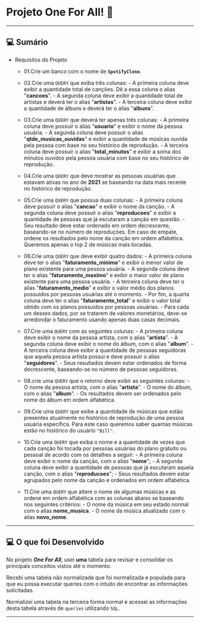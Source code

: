 # Projeto One For All! 🌅

---

## 💻 Sumário

  - Requisitos do Projeto
      - 01.Crie um banco com o nome de **`SpotifyClone`**.
      
      - 02.Crie uma `QUERY` que exiba três colunas: - A primeira coluna deve exibir a quantidade total de canções. Dê a essa coluna o alias "**cancoes**". - A segunda coluna deve exibir a quantidade total de artistas e deverá ter o alias "**artistas**". - A terceira coluna deve exibir a quantidade de álbuns e deverá ter o alias "**albuns**".
      
      - 03.Crie uma `QUERY` que deverá ter apenas três colunas: - A primeira coluna deve possuir o alias "**usuario**" e exibir o nome da pessoa usuária. - A segunda coluna deve possuir o alias "**qtde_musicas_ouvidas**" e exibir a quantidade de músicas ouvida pela pessoa com base no seu histórico de reprodução. - A terceira coluna deve possuir o alias "**total_minutos**" e exibir a soma dos minutos ouvidos pela pessoa usuária com base no seu histórico de reprodução.
      
      - 04.Crie uma `QUERY` que deve mostrar as pessoas usuárias que estavam ativas no ano de **2021** se baseando na data mais recente no histórico de reprodução.
      
      - 05.Crie uma `QUERY` que possua duas colunas: - A primeira coluna deve possuir o alias "**cancao**" e exibir o nome da canção. - A segunda coluna deve possuir o alias "**reproducoes**" e exibir a quantidade de pessoas que já escutaram a canção em questão. - Seu resultado deve estar ordenado em ordem decrescente, baseando-se no número de reproduções. Em caso de empate, ordene os resultados pelo nome da canção em ordem alfabética. Queremos apenas o top 2 de músicas mais tocadas.
      
      - 06.Crie uma `QUERY` que deve exibir quatro dados: - A primeira coluna deve ter o alias "**faturamento_minimo**" e exibir o menor valor de plano existente para uma pessoa usuária. - A segunda coluna deve ter o alias "**faturamento_maximo**" e exibir o maior valor de plano existente para uma pessoa usuária. - A terceira coluna deve ter o alias "**faturamento_medio**" e exibir o valor médio dos planos possuídos por pessoas usuárias até o momento. - Por fim, a quarta coluna deve ter o alias "**faturamento_total**" e exibir o valor total obtido com os planos possuídos por pessoas usuárias. - Para cada um desses dados, por se tratarem de valores monetários, deve-se arredondar o faturamento usando apenas duas casas decimais.
      
      - 07.Crie uma `QUERY` com as seguintes colunas: - A primeira coluna deve exibir o nome da pessoa artista, com o alias "**artista**". - A segunda coluna deve exibir o nome do álbum, com o alias "**album**". - A terceira coluna deve exibir a quantidade de pessoas seguidoras que aquela pessoa artista possui e deve possuir o alias "**seguidores**". - Seus resultados devem estar ordenados de forma decrescente, baseando-se no número de pessoas seguidoras.
      
      - 08.crie uma `QUERY` que o retorno deve exibir as seguintes colunas: - O nome da pessoa artista, com o alias "**artista**". - O nome do álbum, com o alias "**album**". - Os resultados devem ser ordenados pelo nome do álbum em ordem alfabética.
      
      - 09.Crie uma `QUERY` que exibe a quantidade de músicas que estão presentes atualmente no histórico de reprodução de uma pessoa usuária específica. Para este caso queremos saber quantas músicas estão no histórico do usuário `"Bill"`.
      
      - 10.Crie uma `QUERY` que exiba o nome e a quantidade de vezes que cada canção foi tocada por pessoas usuárias do plano gratuito ou pessoal de acordo com os detalhes a seguir: - A primeira coluna deve exibir o nome da canção, com o alias "**nome**"; - A segunda coluna deve exibir a quantidade de pessoas que já escutaram aquela canção, com o alias "**reproducoes**"; - Seus resultados devem estar agrupados pelo nome da canção e ordenados em ordem alfabética.
      
      - 11.Crie uma `QUERY` que altere o nome de algumas músicas e as ordene em ordem alfabética com as colunas abaixo se baseando nos seguintes critérios: - O nome da música em seu estado normal com o alias **nome_musica**. - O nome da música atualizado com o alias **novo_nome**. 

---


## 💻 O que foi Desenvolvido 

No projeto ***One For All***, usei **uma** tabela para revisar e consolidar os principais conceitos vistos até o momento.

Recebi uma tabela não normalizada que foi normalizada e populada para que eu possa executar queries com o intuito de encontrar as informações solicitadas.

Normalizei uma tabela na terceira forma normal e acessei as informações desta tabela através de `queries` utilizando `SQL`.

---
